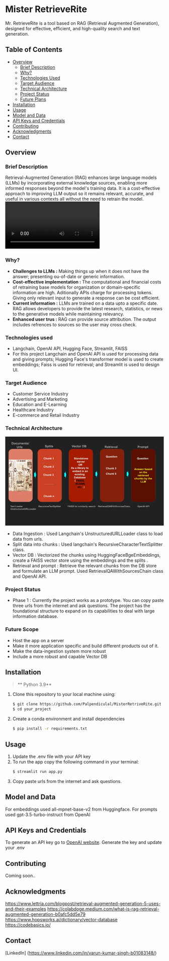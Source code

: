 # Mister RetrieveRite

Mr. RetrieveRite is a tool based on RAG (Retrieval Augmented Generation), designed for effective, efficient, and high-quality search and text generation.

## Table of Contents

* [Overview](#overview)
  * [Brief Description](#brief-description)
  * [Why?](#why)
  * [Technologies Used](#technologies-used)
  * [Target Audience](#target-audience)
  * [Technical Architecture](#technical-rchitecture)
  * [Project Status](#project-status)
  * [Future Plans](#future-plans)
* [Installation](#installation)
* [Usage](#usage)
* [Model and Data](#model-and-data)
* [API Keys and Credentials](#api-keys-and-credentials)
* [Contributing](#contributing)
* [Acknowledgments](#acknowledgments)
* [Contact](#contact)


## Overview
### Brief Description

Retrieval-Augmented Generation (RAG) enhances large language models (LLMs) by incorporating external knowledge sources, enabling more informed responses beyond the model's training data. It is a cost-effective approach to improving LLM output so it remains relevant, accurate, and useful in various contexts all without the need to retrain the model.
![Preview](preview.mp4)

### Why?
+ **Challenges to LLMs :** Making things up when it does not have the answer; presenting ou-of-date or generic information. 
+ **Cost-effective implementation :** The computational and financial costs of retraining base models for organization or domain-specific information are high. Aditionally APIs charge for processing tokens. Giving only relevant input to generate a response can be cost efficient.
+ **Current information :** LLMs are trained on a data upto a specific date. RAG allows developers to provide the latest research, statistics, or news to the generative models while maintaining relevancy.
+ **Enhanced user trus :** RAG can provide source attribution. The output includes refrences to sources so the user may cross check.

### Technologies used
+ Langchain, OpenAI API, Hugging Face, Streamlit, FAISS
+ For this project Langchain and OpenAI API is used for processing data and giving prompts; Hugging Face's transformer model is used to create embeddings; Faiss is used for retrieval; and Streamlit is used to design UI.

### Target Audience
+ Customer Service Industry
+ Advertising and Marketing
+ Education and E-Learning
+ Healthcare Industry
+ E-commerce and Retail Industry

### Technical Architecture
![Technical Architecture](technical_architecture.jpg)
+ Data Ingestion : Used Langchain's UnstructuredURLLoader class to load data from urls.
+ Split data into chunks : Used langchain's RecursiveCharacterTextSplitter class.
+ Vector DB : Vectorized the chunks using HuggingFaceBgeEmbeddings, create a FAISS vector store using the embeddings and the splits .
+ Retrieval and prompt : Retrieve the relevant chunks from the DB store and formulate an LLM prompt. Used RetrievalQAWithSourcesChain class and OpenAI API.

### Project Status
+ Phase 1 : Currently the project works as a prototype. You can copy paste three urls from the internet and ask questions. The project has the foundational structure to expand on its capabilities to deal with large information database.

### Future Scope
+ Host the app on a server
+ Make it more application specific and build different products out of it.
+ Make the data-ingestion system more robust
+ Include a more robust and capable Vector DB 

## Installation
> ** Python 3.9**
1. Clone this repository to your local machine using:
    ```bash
    $ git clone https://github.com/Palpendiculal/MisterRetriveRite.git
    $ cd your_project
    ```
2. Create a conda environment and install dependencies
    ```bash
    $ pip install -r requirements.txt
    ```

## Usage
1. Update the .env file with your API key
2. To run the app copy the following command in your terminal:
    ```bash
    $ streamlit run app.py
    ```
3. Copy paste urls from the internet and ask questions.

## Model and Data
For embeddings used all-mpnet-base-v2 from Huggingface. For prompts used  gpt-3.5-turbo-instruct from OpenAI

## API Keys and Credentials
To generate an API key go to [OpenAI website](https://openai.com/blog/openai-api). Generate the key and update your .env

## Contributing
Coming soon..

## Acknowledgments
https://www.lettria.com/blogpost/retrieval-augmented-generation-5-uses-and-their-examples
https://colabdoge.medium.com/what-is-rag-retrieval-augmented-generation-b0afc5dd5e79
https://www.hopsworks.ai/dictionary/vector-database
https://codebasics.io/

## Contact
[LinkedIn] (https://www.linkedin.com/in/varun-kumar-singh-b01083148/)